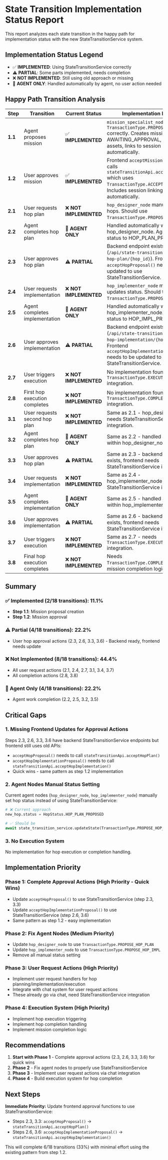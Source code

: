 # State Transition Implementation Status Report

This report analyzes each state transition in the happy path for implementation status with the new StateTransitionService system.

## Implementation Status Legend
- ✅ **IMPLEMENTED**: Using StateTransitionService correctly
- ⚠️ **PARTIAL**: Some parts implemented, needs completion
- ❌ **NOT IMPLEMENTED**: Still using old approach or missing
- 🔄 **AGENT ONLY**: Handled automatically by agent, no user action needed

## Happy Path Transition Analysis

| Step | Transition | Current Status | Implementation Details | Next Steps |
|------|------------|----------------|------------------------|------------|
| **1.1** | Agent proposes mission | ✅ **IMPLEMENTED** | `mission_specialist_node` uses `TransactionType.PROPOSE_MISSION` correctly. Creates mission in AWAITING_APPROVAL, handles assets, links to session automatically. | None - Complete |
| **1.2** | User approves mission | ✅ **IMPLEMENTED** | Frontend `acceptMissionProposal()` calls `stateTransitionApi.acceptMission()` which uses `TransactionType.ACCEPT_MISSION`. Includes session linking automatically. | None - Complete |
| **2.1** | User requests hop plan | ❌ **NOT IMPLEMENTED** | `hop_designer_node` manually creates hops. Should use `TransactionType.PROPOSE_HOP_PLAN`. | **HIGH PRIORITY**: Update hop_designer_node |
| **2.2** | Agent completes hop plan | 🔄 **AGENT ONLY** | Handled automatically within hop_designer_node. Agent sets status to HOP_PLAN_PROPOSED. | Update to not manually set status |
| **2.3** | User approves hop plan | ⚠️ **PARTIAL** | Backend endpoint exists (`/api/state-transitions/accept-hop-plan/{hop_id}`). Frontend `acceptHopProposal()` needs to be updated to use StateTransitionService. | **HIGH PRIORITY**: Update frontend to use StateTransitionService |
| **2.4** | User requests implementation | ❌ **NOT IMPLEMENTED** | `hop_implementer_node` manually updates status. Should trigger `TransactionType.PROPOSE_HOP_IMPL`. | **HIGH PRIORITY**: Update hop_implementer_node |
| **2.5** | Agent completes implementation | 🔄 **AGENT ONLY** | Handled automatically within hop_implementer_node. Agent sets status to HOP_IMPL_PROPOSED. | Update to not manually set status |
| **2.6** | User approves implementation | ⚠️ **PARTIAL** | Backend endpoint exists (`/api/state-transitions/accept-hop-implementation/{hop_id}`). Frontend `acceptHopImplementationProposal()` needs to be updated to use StateTransitionService. | **HIGH PRIORITY**: Update frontend to use StateTransitionService |
| **2.7** | User triggers execution | ❌ **NOT IMPLEMENTED** | No implementation found. Needs `TransactionType.EXECUTE_HOP` integration. | **HIGH PRIORITY**: Implement hop execution trigger |
| **2.8** | First hop execution completes | ❌ **NOT IMPLEMENTED** | No implementation found. Needs `TransactionType.COMPLETE_HOP` integration. | **HIGH PRIORITY**: Implement hop completion |
| **3.1** | User requests second hop plan | ❌ **NOT IMPLEMENTED** | Same as 2.1 - hop_designer_node needs StateTransitionService integration. | **HIGH PRIORITY**: Same fix as 2.1 |
| **3.2** | Agent completes hop plan | 🔄 **AGENT ONLY** | Same as 2.2 - handled automatically within hop_designer_node. | Same fix as 2.2 |
| **3.3** | User approves hop plan | ⚠️ **PARTIAL** | Same as 2.3 - backend endpoint exists, frontend needs StateTransitionService integration. | **HIGH PRIORITY**: Same fix as 2.3 |
| **3.4** | User requests implementation | ❌ **NOT IMPLEMENTED** | Same as 2.4 - hop_implementer_node needs StateTransitionService integration. | **HIGH PRIORITY**: Same fix as 2.4 |
| **3.5** | Agent completes implementation | 🔄 **AGENT ONLY** | Same as 2.5 - handled automatically within hop_implementer_node. | Same fix as 2.5 |
| **3.6** | User approves implementation | ⚠️ **PARTIAL** | Same as 2.6 - backend endpoint exists, frontend needs StateTransitionService integration. | **HIGH PRIORITY**: Same fix as 2.6 |
| **3.7** | User triggers execution | ❌ **NOT IMPLEMENTED** | Same as 2.7 - needs `TransactionType.EXECUTE_HOP` integration. | **HIGH PRIORITY**: Same fix as 2.7 |
| **3.8** | Final hop execution completes | ❌ **NOT IMPLEMENTED** | Needs `TransactionType.COMPLETE_HOP` with mission completion logic. | **HIGH PRIORITY**: Implement final completion |

## Summary

### ✅ Implemented (2/18 transitions): 11.1%
- **Step 1.1**: Mission proposal creation
- **Step 1.2**: Mission approval

### ⚠️ Partial (4/18 transitions): 22.2%
- User hop approval actions (2.3, 2.6, 3.3, 3.6) - Backend ready, frontend needs update

### ❌ Not Implemented (8/18 transitions): 44.4%
- All user request actions (2.1, 2.4, 2.7, 3.1, 3.4, 3.7)
- All completion actions (2.8, 3.8)

### 🔄 Agent Only (4/18 transitions): 22.2%
- Agent work completion (2.2, 2.5, 3.2, 3.5)

## Critical Gaps

### 1. **Missing Frontend Updates for Approval Actions**
Steps 2.3, 2.6, 3.3, 3.6 have backend StateTransitionService endpoints but frontend still uses old APIs:
- `acceptHopProposal()` needs to call `stateTransitionApi.acceptHopPlan()`
- `acceptHopImplementationProposal()` needs to call `stateTransitionApi.acceptHopImplementation()`
- Quick wins - same pattern as step 1.2 implementation

### 2. **Agent Nodes Manual Status Setting**
Current agent nodes (`hop_designer_node`, `hop_implementer_node`) manually set hop status instead of using StateTransitionService:

```python
# ❌ Current approach
new_hop.status = HopStatus.HOP_PLAN_PROPOSED

# ✅ Should be
await state_transition_service.updateState(TransactionType.PROPOSE_HOP_PLAN, data)
```

### 3. **No Execution System**
No implementation for hop execution or completion handling.

## Implementation Priority

### **Phase 1: Complete Approval Actions (High Priority - Quick Wins)**
- Update `acceptHopProposal()` to use StateTransitionService (step 2.3, 3.3)
- Update `acceptHopImplementationProposal()` to use StateTransitionService (step 2.6, 3.6)
- Same pattern as step 1.2 - easy implementation

### **Phase 2: Fix Agent Nodes (Medium Priority)**
- Update `hop_designer_node` to use `TransactionType.PROPOSE_HOP_PLAN`
- Update `hop_implementer_node` to use `TransactionType.PROPOSE_HOP_IMPL`
- Remove all manual status setting

### **Phase 3: User Request Actions (High Priority)**
- Implement user request handlers for hop planning/implementation/execution
- Integrate with chat system for user request actions
- These already go via chat, need StateTransitionService integration

### **Phase 4: Execution System (High Priority)**
- Implement hop execution triggering
- Implement hop completion handling
- Implement mission completion logic

## Recommendations

1. **Start with Phase 1** - Complete approval actions (2.3, 2.6, 3.3, 3.6) for quick wins
2. **Phase 2** - Fix agent nodes to properly use StateTransitionService  
3. **Phase 3** - Implement user request actions via chat integration
4. **Phase 4** - Build execution system for hop completion

## Next Steps

**Immediate Priority:** Update frontend approval functions to use StateTransitionService:
- Steps 2.3, 3.3: `acceptHopProposal()` → `stateTransitionApi.acceptHopPlan()`
- Steps 2.6, 3.6: `acceptHopImplementationProposal()` → `stateTransitionApi.acceptHopImplementation()`

This will complete 6/18 transitions (33%) with minimal effort using the existing pattern from step 1.2.